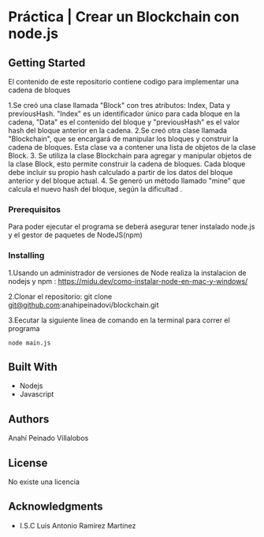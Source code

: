 # Práctica | Crear un Blockchain con node.js

## Getting Started
El contenido de este repositorio contiene codigo para implementar una cadena de bloques 


1.Se creó una clase llamada "Block" con tres atributos: Index, Data y previousHash. "Index" es un identificador único para cada bloque en la cadena, "Data" es el contenido del bloque y "previousHash" es el valor hash del bloque anterior en la cadena.
2.Se creó otra clase llamada "Blockchain", que se encargará de manipular los bloques y construir la cadena de bloques. Esta clase va a contener una lista de objetos de la clase Block.
3. Se utiliza la clase Blockchain para agregar y manipular objetos de la clase Block, esto permite construir la cadena de bloques. Cada bloque debe incluir su propio hash calculado a partir de los datos del bloque anterior y del bloque actual.
4. Se  generó un método llamado "mine" que calcula el nuevo hash del bloque, según la dificultad .

### Prerequisitos

Para poder ejecutar el programa se deberá asegurar tener instalado node.js y el gestor de paquetes de NodeJS(npm)


### Installing


1.Usando un administrador de versiones de Node realiza la instalacion de nodejs y npm : https://midu.dev/como-instalar-node-en-mac-y-windows/

2.Clonar el repositorio: 
    git clone git@github.com:anahipeinadovi/blockchain.git


3.Eecutar la siguiente linea de comando  en la terminal para correr el programa 

    node main.js



## Built With

* Nodejs
* Javascript



## Authors
Anahí Peinado Villalobos 

## License

No existe una licencia 

## Acknowledgments

* I.S.C Luis Antonio Ramírez Martínez 

